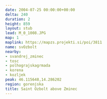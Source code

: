 ```yaml
---
date: 2004-07-25 00:00:00+00:00
delta: 240
duration: 2
height: 859
layout: stub
lead: M_0_1008.JPG
map: 1
maplink: https://mapzs.projekti.si/poi/3811
name: svOzbolt
nearby:
- svandrej_zminec
- tosc
- polhograjskagrmada
- korena
- kozljek
peak: 46.115648,14.286202
region: gorenjska
title: Saint Ozbolt above Zminec
---
```

